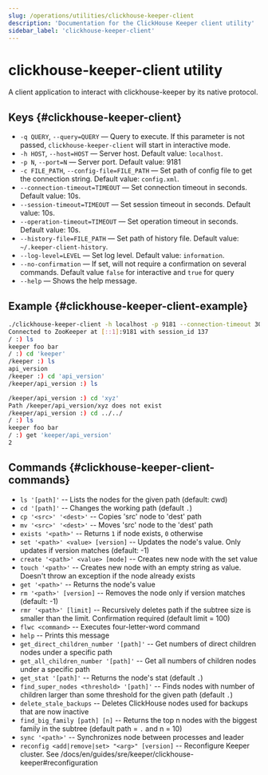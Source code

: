 ```yaml
---
slug: /operations/utilities/clickhouse-keeper-client
description: 'Documentation for the ClickHouse Keeper client utility'
sidebar_label: 'clickhouse-keeper-client'
---
```


# clickhouse-keeper-client utility

A client application to interact with clickhouse-keeper by its native protocol.

## Keys {#clickhouse-keeper-client}

-   `-q QUERY`, `--query=QUERY` — Query to execute. If this parameter is not passed, `clickhouse-keeper-client` will start in interactive mode.
-   `-h HOST`, `--host=HOST` — Server host. Default value: `localhost`.
-   `-p N`, `--port=N` — Server port. Default value: 9181
-   `-c FILE_PATH`, `--config-file=FILE_PATH` — Set path of config file to get the connection string. Default value: `config.xml`.
-   `--connection-timeout=TIMEOUT` — Set connection timeout in seconds. Default value: 10s.
-   `--session-timeout=TIMEOUT` — Set session timeout in seconds. Default value: 10s.
-   `--operation-timeout=TIMEOUT` — Set operation timeout in seconds. Default value: 10s.
-   `--history-file=FILE_PATH` — Set path of history file. Default value: `~/.keeper-client-history`.
-   `--log-level=LEVEL` — Set log level. Default value: `information`.
-   `--no-confirmation` — If set, will not require a confirmation on several commands. Default value `false` for interactive and `true` for query
-   `--help` — Shows the help message.

## Example {#clickhouse-keeper-client-example}

```bash
./clickhouse-keeper-client -h localhost -p 9181 --connection-timeout 30 --session-timeout 30 --operation-timeout 30
Connected to ZooKeeper at [::1]:9181 with session_id 137
/ :) ls
keeper foo bar
/ :) cd 'keeper'
/keeper :) ls
api_version
/keeper :) cd 'api_version'
/keeper/api_version :) ls

/keeper/api_version :) cd 'xyz'
Path /keeper/api_version/xyz does not exist
/keeper/api_version :) cd ../../
/ :) ls
keeper foo bar
/ :) get 'keeper/api_version'
2
```

## Commands {#clickhouse-keeper-client-commands}

-   `ls '[path]'` -- Lists the nodes for the given path (default: cwd)
-   `cd '[path]'` -- Changes the working path (default `.`)
-   `cp '<src>' '<dest>'`  -- Copies 'src' node to 'dest' path
-   `mv '<src>' '<dest>'`  -- Moves 'src' node to the 'dest' path
-   `exists '<path>'` -- Returns `1` if node exists, `0` otherwise
-   `set '<path>' <value> [version]` -- Updates the node's value. Only updates if version matches (default: -1)
-   `create '<path>' <value> [mode]` -- Creates new node with the set value
-   `touch '<path>'` -- Creates new node with an empty string as value. Doesn't throw an exception if the node already exists
-   `get '<path>'` -- Returns the node's value
-   `rm '<path>' [version]` -- Removes the node only if version matches (default: -1)
-   `rmr '<path>' [limit]` -- Recursively deletes path if the subtree size is smaller than the limit. Confirmation required (default limit = 100)
-   `flwc <command>` -- Executes four-letter-word command
-   `help` -- Prints this message
-   `get_direct_children_number '[path]'` -- Get numbers of direct children nodes under a specific path
-   `get_all_children_number '[path]'` -- Get all numbers of children nodes under a specific path
-   `get_stat '[path]'` -- Returns the node's stat (default `.`)
-   `find_super_nodes <threshold> '[path]'` -- Finds nodes with number of children larger than some threshold for the given path (default `.`)
-   `delete_stale_backups` -- Deletes ClickHouse nodes used for backups that are now inactive
-   `find_big_family [path] [n]` -- Returns the top n nodes with the biggest family in the subtree (default path = `.` and n = 10)
-   `sync '<path>'` -- Synchronizes node between processes and leader
-   `reconfig <add|remove|set> "<arg>" [version]` -- Reconfigure Keeper cluster. See /docs/en/guides/sre/keeper/clickhouse-keeper#reconfiguration
